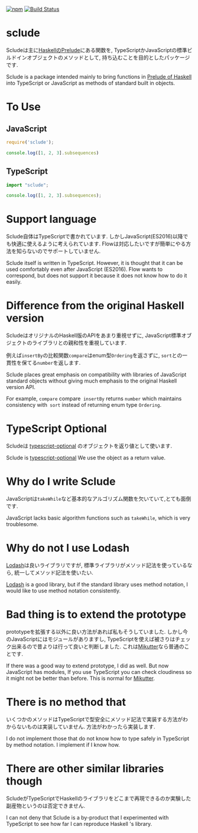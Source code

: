 [![npm](https://img.shields.io/npm/v/sclude.svg)](https://www.npmjs.com/package/sclude)
[![Build Status](https://travis-ci.org/ncaq/sclude.svg?branch=master)](https://travis-ci.org/ncaq/sclude)

# sclude

Scludeは主に[HaskellのPrelude](https://www.stackage.org/package/base)にある関数を,
TypeScriptかJavaScriptの標準ビルドインオブジェクトのメソッドとして,
持ち込むことを目的としたパッケージです.

Sclude is a package intended mainly to bring functions in
[Prelude of Haskell](https://www.stackage.org/package/base)
into TypeScript or JavaScript as methods of standard built in objects.

# To Use

## JavaScript

~~~js
require('sclude');

console.log([1, 2, 3].subsequences)
~~~

## TypeScript

~~~ts
import "sclude";

console.log([1, 2, 3].subsequences);
~~~

# Support language

Sclude自体はTypeScriptで書かれています.
しかしJavaScript(ES2016)以降でも快適に使えるように考えられています.
Flowは対応したいですが簡単にやる方法を知らないのでサポートしていません.

Sclude itself is written in TypeScript.
However, it is thought that it can be used comfortably even after JavaScript (ES2016).
Flow wants to correspond, but does not support it because it does not know how to do it easily.

# Difference from the original Haskell version

ScludeはオリジナルのHaskell版のAPIをあまり重視せずに,
JavaScript標準オブジェクトのライブラリとの親和性を重視しています.

例えば`insertBy`の比較関数`compare`はenum型`Ordering`を返さずに,
`sort`との一貫性を保てる`number`を返します.

Sclude places great emphasis on compatibility with libraries of JavaScript standard objects
without giving much emphasis to the original Haskell version API.

For example, `compare` compare` insertBy` returns `number` which maintains consistency
with` sort` instead of returning enum type `Ordering`.

# TypeScript Optional

Scludeは
[typescript-optional](https://www.npmjs.com/package/typescript-optional)
のオブジェクトを返り値として使います.

Sclude is [typescript-optional](https://www.npmjs.com/package/typescript-optional) We use the
object as a return value.

# Why do I write Sclude

JavaScriptは`takeWhile`など基本的なアルゴリズム関数を欠いていて,とても面倒です.

JavaScript lacks basic algorithm functions such as `takeWhile`, which is very troublesome.

# Why do not I use Lodash

[Lodash](https://lodash.com/)は良いライブラリですが,
標準ライブラリがメソッド記法を使っているなら,
統一してメソッド記法を使いたい.

[Lodash](https://lodash.com/) is a good library,
but if the standard library uses method notation,
I would like to use method notation consistently.

# Bad thing is to extend the prototype

prototypeを拡張する以外に良い方法があれば私もそうしていました.
しかし今のJavaScriptにはモジュールがありますし,
TypeScriptを使えば被さりはチェック出来るので昔よりは行って良いと判断しました.
これは[Mikutter](https://mikutter.hachune.net/)なら普通のことです.

If there was a good way to extend prototype, I did as well.
But now JavaScript has modules,
If you use TypeScript you can check cloudiness so it might not be better than before.
This is normal for [Mikutter](https://mikutter.hachune.net/).

# There is no method that

いくつかのメソッドはTypeScriptで型安全にメソッド記法で実装する方法がわからないものは実装していません.
方法がわかったら実装します.

I do not implement those that do not know how to type safely in TypeScript by method notation.
I implement if I know how.

# There are other similar libraries though

ScludeがTypeScriptでHaskellのライブラリをどこまで再現できるのか実験した副産物というのは否定できません.

I can not deny that Sclude is a by-product that I experimented with TypeScript to see how far I can reproduce Haskell 's library.
